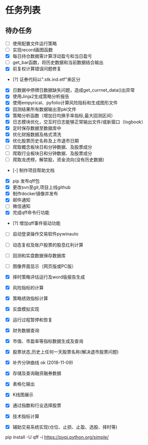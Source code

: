 # 任务列表

## 待办任务
- [ ] 使用配置文件运行策略
- [ ] 实现record画图函数  
- [x] 每日持仓数据需计算浮动盈亏和当日盈亏
- [ ] get_bar函数，将历史数据和当前数据结合输出
- [x] 前复权计算错误问题修复  
- [?] 证券代码以".stk\.ind\.etf"来区分
- [x] 日数据中停牌日数据缺失问题，造成get_currnet_data()出异常
- [x] 使用Jinja2生成策略分析报告
- [x] 使用empyrical、pyfolio计算风险指标和生成图形文件
- [x] 回测结果所有数据输出至pkl文件
- [x] 策略分析函数（增加日均换手率指标,最大回测区间） 
- [x] 日志模块优化，交互时日志能够正常输出文件/或新窗口（logbook）  
- [x] 定时保存数据至数据库中 
- [x] 优化财报数据及格式清洗 
- [x] 优化股票历史名称及上市退市日期 
- [ ] 爬取概念板块日和分钟数据、及股票成分
- [ ] 爬取行业板块日和分钟数据、及股票成分  
- [ ] 爬取龙虎榜，解禁股，资金流向(没有历史数据)
- [-] 制作项目帮助文档
- [x] pip 发布qff包   
- [x] 更改svn至git,项目上线github    
- [x] 制作docker镜像并发布   
- [x] 邮件通知
- [ ] 微信通知
- [x] 完成qff命令行功能
- [?] 增加qff事件驱动功能
- [ ] 自动登录操作交易软件pywinauto
- [ ] 动态复权及账户股票的股息红利计算
- [ ] 回测和实盘数据保存数据库
- [ ] 图像界面显示（网页版或PC版）
- [x] 择时策略评估运行及word版报告生成
- [x] 风险指标的计算
- [x] 策略绩效指标计算
- [x] 实盘模拟实现
- [x] 运行过程暂停和恢复 
- [x] 财务数据查询
- [x] 市值、市盈率等指标数据生成及查询
- [x] 股票状态,历史上任何一天股票名称(解决退市股票问题)
- [x] 补齐分钟曲线 ok (2018-11-09)
- [x] 存储及查询融资融券数据
- [x] 表格化输出
- [x] K线图展示
- [x] 通过指数和行业选择股票
- [x] 技术指标计算
- [x] 辅助交易系统实现(仓位、止损、止盈、选股、择时等)


pip install -U qff -i https://pypi.python.org/simple/